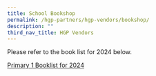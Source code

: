```yaml
---
title: School Bookshop
permalink: /hgp-partners/hgp-vendors/bookshop/
description: ""
third_nav_title: HGP Vendors
---
```

Please refer to the book list for 2024 below.

[Primary 1 Booklist for 2024](/files/p1%20booklist%20for%202024.pdf)